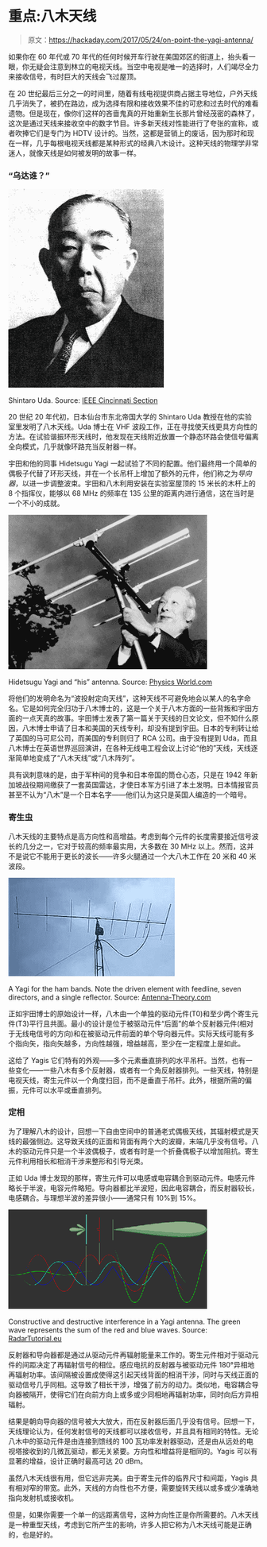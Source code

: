 # 重点:八木天线

> 原文：<https://hackaday.com/2017/05/24/on-point-the-yagi-antenna/>

如果你在 60 年代或 70 年代的任何时候开车行驶在美国郊区的街道上，抬头看一眼，你无疑会注意到林立的电视天线。当空中电视是唯一的选择时，人们竭尽全力来接收信号，有时巨大的天线会飞过屋顶。

在 20 世纪最后三分之一的时间里，随着有线电视提供商占据主导地位，户外天线几乎消失了，被扔在路边，成为选择有限和接收效果不佳的可悲和过去时代的难看遗物。但是现在，像你们这样的吝啬鬼真的开始重新生长那片曾经茂密的森林了，这次是通过天线来接收空中的数字节目。许多新天线对性能进行了夸张的宣称，或者吹捧它们是专门为 HDTV 设计的。当然，这都是营销上的废话，因为那时和现在一样，几乎每根电视天线都是某种形式的经典八木设计。这种天线的物理学非常迷人，就像天线是如何被发明的故事一样。

### “乌达谁？”

[![](img/72d35d3338f454502dc663f790210ae0.png)](https://hackaday.com/wp-content/uploads/2017/04/img026-e1493405195862.jpg)

Shintaro Uda. Source: [IEEE Cincinnati Section](http://www.ieeecincinnati.org/2011/09/05/september-2011-history/)

20 世纪 20 年代初，日本仙台市东北帝国大学的 Shintaro Uda 教授在他的实验室里发明了八木天线。Uda 博士在 VHF 波段工作，正在寻找使天线更具方向性的方法。在试验谐振环形天线时，他发现在天线附近放置一个静态环路会使信号偏离全向模式，几乎就像环路充当反射器一样。

宇田和他的同事 Hidetsugu Yagi 一起试验了不同的配置。他们最终用一个简单的偶极子代替了环形天线，并在一个长吊杆上增加了额外的元件，他们称之为*导向器*，以进一步调整波束。宇田和八木利用安装在实验室屋顶的 15 米长的木杆上的 8 个指挥仪，能够以 68 MHz 的频率在 135 公里的距离内进行通信，这在当时是一个不小的成就。

[![](img/2fa4d87c52cf1b90aef4a5f8c2f2a9cd.png)](https://hackaday.com/wp-content/uploads/2017/04/antenna1.jpg)

Hidetsugu Yagi and “his” antenna. Source: [Physics World.com](http://physicsworld.com/cws/article/news/2010/apr/08/iconic-japanese-antenna-shrunk-to-the-nano-scale)

将他们的发明命名为“波投射定向天线”，这种天线不可避免地会以某人的名字命名。它是如何完全归功于八木博士的，这是一个关于八木方面的一些背叛和宇田方面的一点天真的故事。宇田博士发表了第一篇关于天线的日文论文，但不知什么原因，八木博士申请了日本和美国的天线专利，却没有提到宇田。日本的专利转让给了英国的马可尼公司，而美国的专利则归了 RCA 公司。由于没有提到 Uda，而且八木博士在英语世界巡回演讲，在各种无线电工程会议上讨论“他的”天线，天线逐渐简单地变成了“八木天线”或“八木阵列”。

具有讽刺意味的是，由于军种间的竞争和日本帝国的筒仓心态，只是在 1942 年新加坡战役期间缴获了一套英国雷达，才使日本军方引进了本土发明。日本情报官员甚至不认为“八木”是一个日本名字——他们认为这只是英国人编造的一个暗号。

### 寄生虫

八木天线的主要特点是高方向性和高增益。考虑到每个元件的长度需要接近信号波长的几分之一，它对于较高的频率最实用，大多数在 30 MHz 以上。然而，这并不是说它不能用于更长的波长——许多火腿通过一个大八木工作在 20 米和 40 米波段。

[![](img/8831f652b001d3b7409c9242ad3f2ba5.png)](https://hackaday.com/wp-content/uploads/2017/04/yagi1-e1493405345770.jpg)

A Yagi for the ham bands. Note the driven element with feedline, seven directors, and a single reflector. Source: [Antenna-Theory.com](http://www.antenna-theory.com/antennas/travelling/yagi.php)

正如宇田博士的原始设计一样，八木由一个单独的驱动元件(T0)和至少两个寄生元件(T3)平行且共面。最小的设计是位于被驱动元件“后面”的单个反射器元件(相对于无线电信号的方向)和在被驱动元件前面的单个导向器元件。实际天线可能有多个指向矢，指向矢越多，方向性越强，增益越高，至少在一定程度上是如此。

这给了 Yagis 它们特有的外观——多个元素垂直排列的水平吊杆。当然，也有一些变化——一些八木有多个反射器，或者有一个角反射器排列。一些天线，特别是电视天线，寄生元件以一个角度扫回，而不是垂直于吊杆。此外，根据所需的偏振，元件可以水平或垂直排列。

### 定相

为了理解八木的设计，回想一下自由空间中的普通老式偶极天线，其辐射模式是天线的最强侧边。这导致天线的正面和背面有两个大的波瓣，末端几乎没有信号。八木的驱动元件只是一个半波偶极子，或者有时是一个折叠偶极子以增加阻抗。寄生元件利用相长和相消干涉来整形和引导光束。

正如 Uda 博士发现的那样，寄生元件可以电感或电容耦合到驱动元件。电感元件略长于半波，电容元件略短。导向器都比半波短，因此电容耦合，而反射器较长，电感耦合。与理想半波的差异很小——通常只有 10%到 15%。

[![](img/04314a3973a941aa23e38e65e0a32a33.png)](https://hackaday.com/wp-content/uploads/2017/04/yagiexplanation_gesamt.gif)

Constructive and destructive interference in a Yagi antenna. The green wave represents the sum of the red and blue waves. Source: [RadarTutorial.eu](http://www.radartutorial.eu/06.antennas/Yagi%20Antenna.en.html)

反射器和导向器都是通过从驱动元件再辐射能量来工作的。寄生元件相对于驱动元件的间距决定了再辐射信号的相位。感应电抗的反射器与被驱动元件 180°异相地再辐射功率。该间隔被设置成使得这引起天线背面的相消干涉，同时与天线正面的驱动信号几乎同相。这导致了相长干涉，增强了前方的动力。类似地，电容耦合导向器被隔开，使得它们在向前方向上或多或少同相地再辐射功率，同时向后方异相辐射。

结果是朝向导向器的信号被大大放大，而在反射器后面几乎没有信号。回想一下，天线理论认为，任何发射信号的天线都可以接收信号，并且具有相同的特性。无论八木中的驱动元件是由连接到馈线的 100 瓦功率发射器驱动，还是由从远处的电视塔接收到的几微瓦驱动，都无关紧要。方向性和增益将是相同的。Yagis 可以有显著的增益，设计正确时最高可达 20 dBm。

虽然八木天线很有用，但它远非完美。由于寄生元件的临界尺寸和间距，Yagis 具有相对窄的带宽。此外，天线的方向性也不方便，需要旋转天线以或多或少准确地指向发射机或接收机。

但是，如果你需要一个单一的远距离信号，这种方向性正是你所需要的。八木天线是一种重型天线，考虑到它所产生的影响，许多人把它称为八木天线可能是正确的，也是好的。
